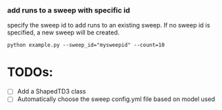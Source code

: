 ### add runs to a sweep with specific id

specify the sweep id to add runs to an existing sweep. If no sweep id is specified, a new sweep will be created.    

```
python example.py --sweep_id="mysweepid" --count=10
```

# TODOs:
- [ ] Add a ShapedTD3 class
- [ ] Automatically choose the sweep config.yml file based on model used